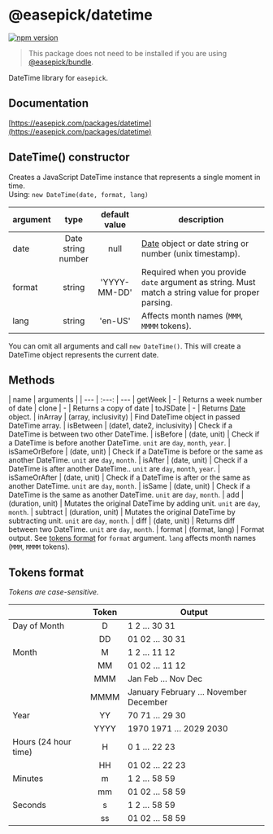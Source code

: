 # @easepick/datetime

[![npm version](https://badge.fury.io/js/@easepick%2Fdatetime.svg)](https://www.npmjs.com/package/@easepick/datetime)

> This package does not need to be installed if you are using [@easepick/bundle](https://easepick.com/packages/bundle).

DateTime library for `easepick`.


## Documentation

[https://easepick.com/packages/datetime](https://easepick.com/packages/datetime)


## DateTime() constructor

Creates a JavaScript DateTime instance that represents a single moment in time.  
Using: `new DateTime(date, format, lang)`

| argument | type | default value | description
| --- | :---: | :---: | ---
| date | Date <br/> string <br/> number | null | [Date](https://developer.mozilla.org/en-US/docs/Web/JavaScript/Reference/Global_Objects/Date) object or date string or number (unix timestamp).
| format | string | 'YYYY-MM-DD' | Required when you provide `date` argument as string. Must match a string value for proper parsing.
| lang | string | 'en-US' | Affects month names (`MMM`, `MMMM` tokens).

You can omit all arguments and call `new DateTime()`. This will create a DateTime object represents the current date.


## Methods

| name | arguments | 
| --- | :---: | ---
| getWeek | - | Returns a week number of date
| clone | - | Returns a copy of date
| toJSDate | - | Returns [Date](https://developer.mozilla.org/en-US/docs/Web/JavaScript/Reference/Global_Objects/Date) object.
| inArray | (array, inclusivity) | Find DateTime object in passed DateTime array. 
| isBetween | (date1, date2, inclusivity) | Check if a DateTime is between two other DateTime.
| isBefore | (date, unit) | Check if a DateTime is before another DateTime. `unit` are `day`, `month`, `year`.
| isSameOrBefore | (date, unit) | Check if a DateTime is before or the same as another DateTime. `unit` are `day`, `month`.
| isAfter | (date, unit) | Check if a DateTime is after another DateTime.. `unit` are `day`, `month`, `year`.
| isSameOrAfter | (date, unit) | Check if a DateTime is after or the same as another DateTime. `unit` are `day`, `month`.
| isSame | (date, unit) | Check if a DateTime is the same as another DateTime. `unit` are `day`, `month`. 
| add | (duration, unit) | Mutates the original DateTime by adding unit. `unit` are `day`, `month`. 
| subtract | (duration, unit) | Mutates the original DateTime by subtracting unit. `unit` are `day`, `month`. 
| diff | (date, unit) | Returns diff between two DateTime. `unit` are `day`, `month`. 
| format | (format, lang) | Format output. See [tokens format](#tokens-format) for `format` argument. `lang` affects month names (`MMM`, `MMMM` tokens).


## Tokens format

_Tokens are case-sensitive._

| | Token | Output
| --- | :---: | ---
| Day of Month | D |	1 2 … 30 31 
| | DD | 01 02 … 30 31
| Month |	M |	1 2 … 11 12
| | MM | 01 02 … 11 12
| | MMM | Jan Feb … Nov Dec
| | MMMM | January February … November December
| Year | YY | 70 71 … 29 30
| | YYYY | 1970 1971 … 2029 2030
| Hours (24 hour time) | H | 0 1 … 22 23
| | HH | 01 02 … 22 23
| Minutes | m | 1 2 … 58 59
| | mm | 01 02 … 58 59
| Seconds | s | 1 2 … 58 59
| | ss | 01 02 … 58 59
